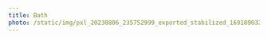 ```yaml
---
title: Bath
photo: /static/img/pxl_20230806_235752999_exported_stabilized_1691890327912.gif
---
```

